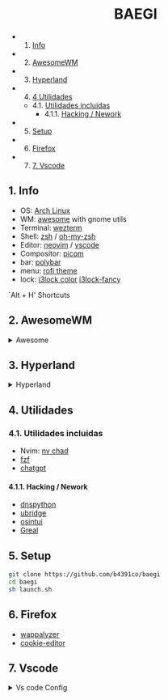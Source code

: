 <h1 align="center">BAEGI</h1>

<!-- vscode-markdown-toc -->
* 1. [Info](#Info)
* 2. [AwesomeWM](#AwesomeWM)
* 3. [Hyperland](#Hyperland)
* 4. [4 Utilidades](#Utilidades)
	* 4.1. [Utilidades incluidas](#Utilidadesincluidas)
		* 4.1.1. [Hacking / Nework](#HackingNework)
* 5. [Setup](#Setup)
* 6. [Firefox](#Firefox)
* 7. [7. Vscode](#Vscode)

<!-- vscode-markdown-toc-config
	numbering=true
	autoSave=true
	/vscode-markdown-toc-config -->
<!-- /vscode-markdown-toc -->




##  1. <a name='Info'></a>Info

- OS: [Arch Linux](https://archlinux.org/)
- WM: [awesome](https://github.com/awesomeWM/awesome) with gnome utils
- Terminal: [wezterm](https://github.com/wez/wezterm)
- Shell: [zsh](https://www.zsh.org/) / [oh-my-zsh](https://ohmyz.sh)
- Editor: [neovim](https://github.com/neovim/neovim) / [vscode](https://github.com/microsoft/vscode)
- Compositor: [picom](https://github.com/yshui/picom)
- bar: [polybar](https://github.com/polybar/polybar)
- menu: [rofi theme](https://github.com/lr-tech/rofi-themes-collection.git)
- lock: [i3lock color](https://github.com/Raymo111/i3lock-color.git) [i3lock-fancy](https://github.com/meskarune/i3lock-fancy.git)

`Alt + H' Shortcuts

##  2. <a name='AwesomeWM'></a>AwesomeWM

<details>
<summary>Awesome</summary>

<div align='center'><img src='./.assets/20230311175646.png'/></div>
<div align='center'><img src='./.assets/20230311175706.png'/></div>

</details>

##  3. <a name='Hyperland'></a>Hyperland

<details>
<summary>Hyperland</summary>

Install from [prasanthrangan/hyprdots](https://github.com/prasanthrangan/hyprdots)

<div align='center'><img src='./.assets/20230917033941.png'/></div>
<div align='center'><img src='./.assets/20230917034017.png'/></div>
<div align='center'><img src='./.assets/20230917034102.png'/></div>

</details>

##  4. <a name='Utilidades'></a> Utilidades
###  4.1. <a name='Utilidadesincluidas'></a>Utilidades incluidas

- Nvim: [nv chad](https://github.com/NvChad/NvChad)
- [fzf](https://github.com/junegunn/fzf.git)
- [chatgpt](https://github.com/lencx/ChatGPT)

####  4.1.1. <a name='HackingNework'></a>Hacking / Nework

- [dnspython](https://github.com/rthalley/dnspython)
- [ubridge](https://github.com/GNS3/ubridge)
- [osintui](https://github.com/wssheldon/osintui)
- [Greal](https://github.com/AdonsIzaguirre/GReal)

##  5. <a name='Setup'></a>Setup

```sh
git clone https://github.com/b4391co/baegi
cd baegi
sh launch.sh
```


##  6. <a name='Firefox'></a>Firefox

- [wappalyzer](https://addons.mozilla.org/es/firefox/addon/wappalyzer/)
- [cookie-editor](https://addons.mozilla.org/en-US/firefox/addon/cookie-editor/)

##  7. <a name='Vscode'></a> Vscode

<details>
<summary>Vs code Config</summary>

<h3>Keybindings</h3>

```
// Place your key bindings in this file to override the defaultsauto[]
[
    {
        "key": "ctrl+e",
        "command": "-workbench.action.quickOpen"
    },
    {
        "key": "ctrl+alt+e",
        "command": "-rsync.edit"
    },
    {
        "key": "ctrl+alt+m",
        "command": "markdown-editor.openEditor",
        "when": "editorTextFocus && editorLangId == 'markdown'"
    },
    {
        "key": "ctrl+shift+alt+m",
        "command": "-markdown-editor.openEditor",
        "when": "editorTextFocus && editorLangId == 'markdown'"
    },
    {
        "key": "ctrl+b",
        "command": "-workbench.action.toggleSidebarVisibility"
    },
    {
        "key": "ctrl+shift+v",
        "command": "-notebook.cell.pasteAbove",
        "when": "notebookEditorFocused && !inputFocus"
    },
    {
        "key": "ctrl+shift+v",
        "command": "-html.showPreview",
        "when": "editorLangId == 'html'"
    },
    {
        "key": "ctrl+shift+v",
        "command": "-markdown.showPreview",
        "when": "!notebookEditorFocused && editorLangId == 'markdown'"
    },
    {
        "key": "ctrl+shift+v",
        "command": "-markdown.extension.closePreview",
        "when": "markdownPreviewFocus"
    },
    {
        "key": "tab",
        "command": "-markdown.extension.onTabKey",
        "when": "editorTextFocus && markdown.extension.editor.cursor.inList && !editorHasMultipleSelections && !editorReadonly && !editorTabMovesFocus && !hasOtherSuggestions && !hasSnippetCompletions && !inSnippetMode && !inlineSuggestionVisible && !markdown.extension.editor.cursor.inFencedCodeBlock && !markdown.extension.editor.cursor.inMathEnv && !suggestWidgetVisible && editorLangId =~ /^markdown$|^rmd$|^qmd$/"
    },
    {
        "key": "ctrl+u",
        "command": "md-shortcut.toggleCodeBlock",
        "when": "editorTextFocus && markdownShortcuts:enabled"
    },
    {
        "key": "ctrl+m ctrl+c",
        "command": "-md-shortcut.toggleCodeBlock",
        "when": "editorTextFocus && markdownShortcuts:enabled"
    },
    {
        "key": "ctrl+g",
        "command": "-workbench.action.gotoLine"
    },
    {
        "key": "ctrl+shift+b",
        "command": "telesoho.MarkdownPaste",
        "when": "editorTextFocus && resourceLangId == 'markdown'"
    },
    {
        "key": "ctrl+alt+v",
        "command": "-telesoho.MarkdownPaste",
        "when": "editorTextFocus && resourceLangId == 'markdown'"
    },
    {
        "key": "ctrl+shift+v",
        "command": "-markdown-preview-enhanced.openPreview",
        "when": "editorLangId == 'markdown'"
    },
    {
        "key": "shift+alt+v",
        "command": "-markdown-image.paste",
        "when": "editorLangId == 'markdown' || editorLangId == 'mdx' || resourceExtname == '.ipynb'"
    },
    {
        "key": "ctrl+shift+v",
        "command": "extension.pasteImage",
        "when": "editorTextFocus"
    },
    {
        "key": "ctrl+alt+v",
        "command": "-extension.pasteImage",
        "when": "editorTextFocus"
    },
    {
        "key": "ctrl+shift+b",
        "command": "-workbench.action.tasks.build",
        "when": "taskCommandsRegistered"
    },
    {
        "key": "ctrl+shift+b",
        "command": "workbench.action.maximizeEditor"
    },
    {
        "key": "ctrl+e",
        "command": "workbench.action.toggleSidebarVisibility"
    },
    {
        "key": "ctrl+shift+w",
        "command": "-workbench.action.closeWindow"
    },
    {
        "key": "ctrl+shift+e",
        "command": "-workbench.view.explorer",
        "when": "viewContainer.workbench.view.explorer.enabled"
    },
    {
        "key": "ctrl+shift+e",
        "command": "-workbench.action.quickOpenNavigatePreviousInFilePicker",
        "when": "inFilesPicker && inQuickOpen"
    },
    {
        "key": "ctrl+shift+l",
        "command": "glassit.decrease"
    },
    {
        "key": "ctrl+alt+c",
        "command": "-glassit.decrease"
    },
    {
        "key": "ctrl+alt+p",
        "command": "codesnap.start"
    },
    {
        "key": "ctrl+alt+x",
        "command": "-glassit.minimize"
    },
    {
        "key": "ctrl+j c",
        "command": "extension.javaGenerateConstructorUsingFields"
    },
    {
        "key": "ctrl+j g",
        "command": "extension.javaGenerateGettersAndSetter"
    },
    {
        "key": "ctrl+e",
        "command": "-workbench.action.quickOpenNavigateNextInFilePicker",
        "when": "inFilesPicker && inQuickOpen"
    },
    {
        "key": "ctrl+shift+s e",
        "command": "extension.executeSQLCommand",
        "when": "editorTextFocus && editorLangId == 'oraclesql'"
    },
    {
        "key": "ctrl+e",
        "command": "-extension.executeSQLCommand",
        "when": "editorTextFocus && editorLangId == 'oraclesql'"
    },
    {
        "key": "ctrl+shift+s e",
        "command": "oracleDBObjectExplorer.runCodeObjectFromFile",
        "when": "editorTextFocus && resourceScheme == 'oracle' && resource =~ /(objectType%3D13|objectType%3D15)/"
    },
    {
        "key": "ctrl+e",
        "command": "-oracleDBObjectExplorer.runCodeObjectFromFile",
        "when": "editorTextFocus && resourceScheme == 'oracle' && resource =~ /(objectType%3D13|objectType%3D15)/"
    },
    {
        "key": "ctrl+e",
        "command": "-editor.action.toggleScreenReaderAccessibilityMode",
        "when": "accessibilityHelpIsShown"
    },
    {
        "key": "ctrl+shift+e",
        "command": "workbench.action.terminal.toggleTerminal",
        "when": "terminal.active"
    },
    {
        "key": "ctrl+`",
        "command": "-workbench.action.terminal.toggleTerminal",
        "when": "terminal.active"
    },
    {
        "key": "ctrl+j r",
        "command": "java.run",
        "when": "editorTextFocus"
    },
    {
        "key": "alt+b",
        "command": "-java.run",
        "when": "editorTextFocus"
    },
    {
        "key": "ctrl+alt+r",
        "command": "-java.view.package.revealFileInOS",
        "when": "focusedView == 'javaProjectExplorer' && java:serverMode == 'Standard'"
    },
    {
        "key": "ctrl+j ctrl+r",
        "command": "command-runner.run"
    },
    {
        "key": "ctrl+alt+f",
        "command": "-command-runner.run"
    },
    {
        "key": "alt+e",
        "command": "workbench.action.files.openFolder",
        "when": "openFolderWorkspaceSupport"
    },
    {
        "key": "ctrl+k ctrl+o",
        "command": "-workbench.action.files.openFolder",
        "when": "openFolderWorkspaceSupport"
    }
    {
        "key": "ctrl+j ctrl+s",
        "command": "type",
        "args": {
            "text": "Scanner scan = new Scanner(System.in);"
        },
        "when": "editorTextFocus && !editorReadonly"
    }
    {
        "key": "ctrl+j ctrl+shift+s",
        "command": "type",
        "args": {
            "text": "import java.util.Scanner;"
        },
        "when": "editorTextFocus && !editorReadonly"
    }
]
```

<h3>settings</h3>

```
{
    "terminal.integrated.fontFamily": "'Victor Mono','hack nerd font mono', consolas, monospace, haks, console, montserrat, 'Droid Sans Mono', 'monospace', 'Droid Sans Fallback'",
	"terminal.integrated.gpuAcceleration": "on",
    "workbench.editorAssociations": {
        "*.ipynb": "jupyter-notebook"
    },
    "explorer.confirmDelete": false,
    "editor.renderWhitespace": "none",
    "vsicons.dontShowNewVersionMessage": true,
    "oracledevtools.bookmarkFileFolder": "/home/ASIR/blodeiro/Oracle/oracle.oracledevtools",
    "oracledevtools.connectionConfiguration.configFilesFolder": "/home/ASIR/blodeiro/Oracle/network/admin",
    "oracledevtools.connectionConfiguration.walletFileFolder": "/home/ASIR/blodeiro/Oracle/network/admin",
    "oracledevtools.connections": [],
    "mssql.connections": [
        {
            "server": "{{put-server-name-here}}",
            "database": "{{put-database-name-here}}",
            "user": "{{put-username-here}}",
            "password": ""
        }
    ],
    "glassit.alpha": 235,
    "vscodeGoogleTranslate.preferredLanguage": "Spanish",
    "explorer.confirmDragAndDrop": false,
    "notebook.cellToolbarLocation": {
        "default": "right",
        "jupyter-notebook": "left"
    },
    "workbench.editor.untitled.hint": "hidden",
    "kite.showWelcomeNotificationOnStartup": false,
    "tabnine.experimentalAutoImports": true,
    "workbench.colorTheme": "Palenight Operator",
    "editor.fontFamily": "'VictorMono Nerd Font','JetBrains Mono', monospace",
    "editor.tokenColorCustomizations": {    /* darrr */
        "textMateRules": [

            {
                "name": "all",
                "scope": [
                    "all",
                    "comment",
                    "entity.name.type.class",
                    "keyword",
                    "storage.modifier",
                    "storage.type",
                    "support.class.builtin",
                    "keyword.control",
                    "constant.language",
                    "entity.other.attribute-name",
                    "entity.name.method",
                    "entity.name.tag",
                    "string.quoted",
                ],
                "settings": {
                    "fontStyle": "italic"
                }
            },
            {
                "name": "constant.numeric",
                "scope": [
                    "constant"
                ],
                "settings": {
                    "foreground": "#15ff00",
                    "fontStyle": "bold"
                }
            },
            {
                "name": "comment", 
                "scope": [
                    "comment",
                    "punctuation.definition.comment"
                ],
                "settings": {
                    "fontStyle": "italic"
                }
            },
            {
                "name": "envKeys",
                "scope": "string.quoted.double.env,source.env,constant.numeric.env",
                "settings": {
                    "foreground": "#19354900",
                }
            }
        ]
    },
    "editor.fontLigatures": true,
    "editor.letterSpacing": 0,
    "editor.tabSize": 4,
    "database-client.recordSelectSQL": false,
    "database-client.showTrigger": true,
    "editor.minimap.maxColumn": 100,
    "editor.minimap.renderCharacters": false,
    "terminal.integrated.defaultProfile.linux": "zsh",
    "editor.cursorSmoothCaretAnimation": "on",
    "editor.smoothScrolling": true,
    "editor.cursorBlinking": "expand",
    "editor.cursorStyle": "line",
    "editor.renderWhitespace": "selection",
    "breadcrumbs.enabled": true,
    "git.enableSmartCommit": true,
	"git.confirmSync": false,
    "google.drive.alertMissingCredentials": false,
    "markdown-pdf.headerTemplate": "<div style=\"font-size: 9px; margin-left: 1cm;\"> <span>Nombre Apellido</span></div> <div style=\"font-size: 9px; margin-left: auto; margin-right: 1cm; \"> <span class='date'></span></div>",
    "[markdown]": {
        "editor.defaultFormatter": "yzhang.markdown-all-in-one"
    },
    "MarkdownPaste.path": "${fileDirname}/.assets",
    "outline-map.color": {
    
    },
    "outline-map.defaultMaxDepth": 3,
    "outline-map.maxDepth": 5,
    "cSpell.language": "es-ES,es",
    "markdown-preview-enhanced.imageFolderPath": "/.assets",
    "MarkdownPaste.lang_rules": [

        {
            "asciidoc": [
                {
                    "regex": "^(?:https?://)?(?:(?:(?:www\\.?)?youtube\\.com(?:/(?:(?:watch\\?.*?v=([^&\\s]+).*)|))?))",
                    "options": "g",
                    "replace": "image::https://img.youtube.com/vi/$1/0.jpg[link=\"https://www.youtube.com/watch?v=$1\"]"
                },
                {
                    "regex": "^(https?://.*)",
                    "options": "ig",
                    "replace": "image::$1[linktext,300]"
                },
                {
                    "regex": "(.*/media/)(.*)",
                    "options": "",
                    "replace": "image::$2[linktext,300]"
                }
            ]
        }
    ],
    "MarkdownPaste.rules": [

        {
            "regex": "^(?:https?://)?(?:(?:(?:www\\.?)?youtube\\.com(?:/(?:(?:watch\\?.*?v=([^&\\s]+).*)|))?))",
            "options": "g",
            "replace": "[![](https://img.youtube.com/vi/$1/0.jpg)](https://www.youtube.com/watch?v=$1)"
        },
        {
            "regex": "^(https?://.*)",
            "options": "ig",
            "replace": "[]($1)"
        }
    ],
    "MarkdownPaste.silence": true,
    "ShortcutMenuBar.paste": true,
    "pastePicture.markdownFormat": "html",
    "pasteImage.basePath": "${currentFileDir}/.assets",
    "pasteImage.path": "${currentFileDir}/.assets",
    "pasteImage.insertPattern": "<div align='center'><img src='./.assets/${imageFileName}'/></div>",
    "launch": {
    
        "configurations": [],
        "compounds": []
    },
    "pasteImage.defaultName": "YMMDDHHmmss",
    "json.schemas": [

    
    ],
    "workbench.iconTheme": "vscode-simpler-icons",
    "editor.fontVariations": false,
    "git.autofetch": true,
    "extensions.ignoreRecommendations": true,
    "cSpell.languageSettings": [
    

    
    ],
    "oracledevtools.download.otherFolder": "/home/b4391co/downloads",
    "files.autoSave": "afterDelay",
    "vscode-blur-linux.opacity": 80,
    "codesnap.backgroundColor": "#ffffff",
    "codesnap.shutterAction": "copy",
    "codesnap.target": "window",
    "codesnap.transparentBackground": true,
    "VSCodeNotion.accessToken": "secret_lnfV1ugNHqDpCpN2JgYkDJ2kp7qqn5lXlvoj3S5a991",
    "liveServer.settings.donotShowInfoMsg": true,
    "window.zoomLevel": 0.4,
    "projectManager.git.baseFolders": [
        "/home/b4391co/git"
    ],
    "java.project.resourceFilters": [
        "node_modules",
        "\\.git"
    ]
    

    
}
```


</details>
